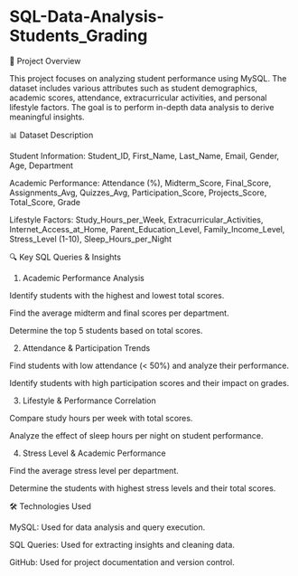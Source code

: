 # SQL-Data-Analysis- Students_Grading

📌 Project Overview

This project focuses on analyzing student performance using MySQL. The dataset includes various attributes such as student demographics, academic scores, attendance, extracurricular activities, and personal lifestyle factors. The goal is to perform in-depth data analysis to derive meaningful insights.

📊 Dataset Description

Student Information: Student_ID, First_Name, Last_Name, Email, Gender, Age, Department

Academic Performance: Attendance (%), Midterm_Score, Final_Score, Assignments_Avg, Quizzes_Avg, Participation_Score, Projects_Score, Total_Score, Grade

Lifestyle Factors: Study_Hours_per_Week, Extracurricular_Activities, Internet_Access_at_Home, Parent_Education_Level, Family_Income_Level, Stress_Level (1-10), Sleep_Hours_per_Night

🔍 Key SQL Queries & Insights

1. Academic Performance Analysis

Identify students with the highest and lowest total scores.

Find the average midterm and final scores per department.

Determine the top 5 students based on total scores.

2. Attendance & Participation Trends

Find students with low attendance (< 50%) and analyze their performance.

Identify students with high participation scores and their impact on grades.

3. Lifestyle & Performance Correlation

Compare study hours per week with total scores.

Analyze the effect of sleep hours per night on student performance.

4. Stress Level & Academic Performance

Find the average stress level per department.

Determine the students with highest stress levels and their total scores.

🛠 Technologies Used

MySQL: Used for data analysis and query execution.

SQL Queries: Used for extracting insights and cleaning data.

GitHub: Used for project documentation and version control.



